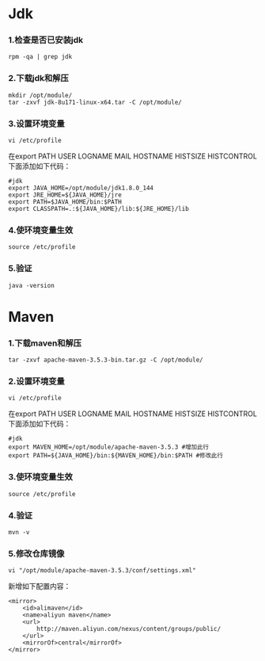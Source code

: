 # Jdk
### 1.检查是否已安装jdk
```
rpm -qa | grep jdk
```
### 2.下载jdk和解压
```
mkdir /opt/module/
tar -zxvf jdk-8u171-linux-x64.tar -C /opt/module/
```
### 3.设置环境变量
```
vi /etc/profile
```
在export PATH USER LOGNAME MAIL HOSTNAME HISTSIZE HISTCONTROL下面添加如下代码：
```
#jdk
export JAVA_HOME=/opt/module/jdk1.8.0_144
export JRE_HOME=${JAVA_HOME}/jre
export PATH=$JAVA_HOME/bin:$PATH
export CLASSPATH=.:${JAVA_HOME}/lib:${JRE_HOME}/lib
```
### 4.使环境变量生效
```
source /etc/profile
```
### 5.验证
```
java -version
```

# Maven

### 1.下载maven和解压
```
tar -zxvf apache-maven-3.5.3-bin.tar.gz -C /opt/module/
```
### 2.设置环境变量
```
vi /etc/profile
```
在export PATH USER LOGNAME MAIL HOSTNAME HISTSIZE HISTCONTROL下面添加如下代码：
```
#jdk
export MAVEN_HOME=/opt/module/apache-maven-3.5.3 #增加此行
export PATH=${JAVA_HOME}/bin:${MAVEN_HOME}/bin:$PATH #修改此行
```
### 3.使环境变量生效
```
source /etc/profile
```
### 4.验证
```
mvn -v
```
### 5.修改仓库镜像
```
vi "/opt/module/apache-maven-3.5.3/conf/settings.xml"
```
新增如下配置内容：
><!-- 阿里镜像仓库 -->
    <mirror>
        <id>alimaven</id>
        <name>aliyun maven</name>
        <url>
            http://maven.aliyun.com/nexus/content/groups/public/
        </url>
        <mirrorOf>central</mirrorOf>
    </mirror>